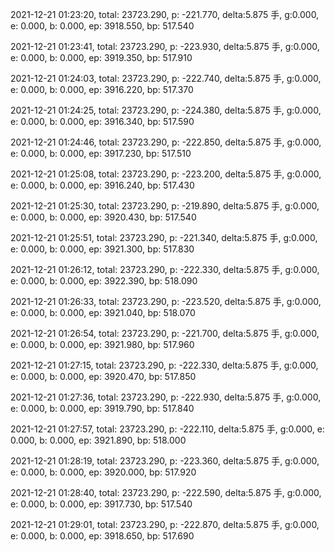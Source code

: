 2021-12-21 01:23:20, total: 23723.290, p: -221.770, delta:5.875 手, g:0.000, e: 0.000, b: 0.000, ep: 3918.550, bp: 517.540

2021-12-21 01:23:41, total: 23723.290, p: -223.930, delta:5.875 手, g:0.000, e: 0.000, b: 0.000, ep: 3919.350, bp: 517.910

2021-12-21 01:24:03, total: 23723.290, p: -222.740, delta:5.875 手, g:0.000, e: 0.000, b: 0.000, ep: 3916.220, bp: 517.370

2021-12-21 01:24:25, total: 23723.290, p: -224.380, delta:5.875 手, g:0.000, e: 0.000, b: 0.000, ep: 3916.340, bp: 517.590

2021-12-21 01:24:46, total: 23723.290, p: -222.850, delta:5.875 手, g:0.000, e: 0.000, b: 0.000, ep: 3917.230, bp: 517.510

2021-12-21 01:25:08, total: 23723.290, p: -223.200, delta:5.875 手, g:0.000, e: 0.000, b: 0.000, ep: 3916.240, bp: 517.430

2021-12-21 01:25:30, total: 23723.290, p: -219.890, delta:5.875 手, g:0.000, e: 0.000, b: 0.000, ep: 3920.430, bp: 517.540

2021-12-21 01:25:51, total: 23723.290, p: -221.340, delta:5.875 手, g:0.000, e: 0.000, b: 0.000, ep: 3921.300, bp: 517.830

2021-12-21 01:26:12, total: 23723.290, p: -222.330, delta:5.875 手, g:0.000, e: 0.000, b: 0.000, ep: 3922.390, bp: 518.090

2021-12-21 01:26:33, total: 23723.290, p: -223.520, delta:5.875 手, g:0.000, e: 0.000, b: 0.000, ep: 3921.040, bp: 518.070

2021-12-21 01:26:54, total: 23723.290, p: -221.700, delta:5.875 手, g:0.000, e: 0.000, b: 0.000, ep: 3921.980, bp: 517.960

2021-12-21 01:27:15, total: 23723.290, p: -222.330, delta:5.875 手, g:0.000, e: 0.000, b: 0.000, ep: 3920.470, bp: 517.850

2021-12-21 01:27:36, total: 23723.290, p: -222.930, delta:5.875 手, g:0.000, e: 0.000, b: 0.000, ep: 3919.790, bp: 517.840

2021-12-21 01:27:57, total: 23723.290, p: -222.110, delta:5.875 手, g:0.000, e: 0.000, b: 0.000, ep: 3921.890, bp: 518.000

2021-12-21 01:28:19, total: 23723.290, p: -223.360, delta:5.875 手, g:0.000, e: 0.000, b: 0.000, ep: 3920.000, bp: 517.920

2021-12-21 01:28:40, total: 23723.290, p: -222.590, delta:5.875 手, g:0.000, e: 0.000, b: 0.000, ep: 3917.730, bp: 517.540

2021-12-21 01:29:01, total: 23723.290, p: -222.870, delta:5.875 手, g:0.000, e: 0.000, b: 0.000, ep: 3918.650, bp: 517.690